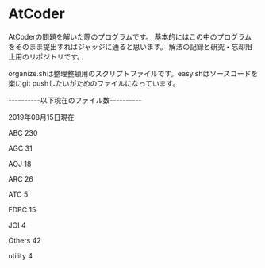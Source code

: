 # AtCoder

AtCoderの問題を解いた際のプログラムです。
基本的にはこの中のプログラムをそのまま提出すればジャッジに通ると思います。
解法の記録と研究・忘却阻止用のリポジトリです。

organize.shは整理整頓用のスクリプトファイルです。easy.shはソースコードを楽にgit pushしたいがためのファイルになっています。


----------以下現在のファイル数----------

2019年08月15日現在


ABC
     230
    
AGC
      31
    
AOJ
      18
    
ARC
      26
    
ATC
       5
    
EDPC
      15
    
JOI
       4
    
Others
      42
    
utility
       4
    
